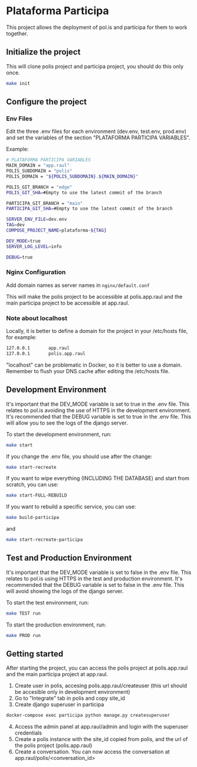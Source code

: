 # Plataforma Participa

This project allows the deployment of pol.is and participa for them to work together.

## Initialize the project

This will clone polis project and participa project, you should do this only once.

```bash
make init
```

## Configure the project

### Env Files

Edit the three .env files for each environment (dev.env, test.env, prod.env) and set the variables of the section "PLATAFORMA PARTICIPA VARIABLES".

Example:

```bash
# PLATAFORMA PARTICIPA VARIABLES
MAIN_DOMAIN = "app.raul"
POLIS_SUBDOMAIN = "polis"
POLIS_DOMAIN = "${POLIS_SUBDOMAIN}.${MAIN_DOMAIN}"

POLIS_GIT_BRANCH = "edge"
POLIS_GIT_SHA=#Empty to use the latest commit of the branch

PARTICIPA_GIT_BRANCH = "main"
PARTICIPA_GIT_SHA=#Empty to use the latest commit of the branch

SERVER_ENV_FILE=dev.env
TAG=dev
COMPOSE_PROJECT_NAME=plataforma-${TAG}

DEV_MODE=true
SERVER_LOG_LEVEL=info

DEBUG=true
```

### Nginx Configuration

Add domain names as server names in `nginx/default.conf`

This will make the polis project to be accessible at polis.app.raul and the main participa project to be accessible at app.raul.

### Note about localhost
Locally, it is better to define a domain for the project in your /etc/hosts file, for example:

```bash
127.0.0.1       app.raul
127.0.0.1       polis.app.raul
```

"localhost" can be problematic in Docker, so it is better to use a domain. 
Remember to flush your DNS cache after editing the /etc/hosts file.

## Development Environment

It's important that the DEV_MODE variable is set to true in the .env file. This relates to pol.is avoiding the use of HTTPS in the development environment.
It's recommended that the DEBUG variable is set to true in the .env file. This will allow you to see the logs of the django server.

To start the development environment, run:

```bash
make start
```

If you change the .env file, you should use after the change:

```bash
make start-recreate
```

If you want to wipe everything (INCLUDING THE DATABASE) and start from scratch, you can use:

```bash
make start-FULL-REBUILD
```

If you want to rebuild a specific service, you can use:

```bash
make build-participa
```

and 

```bash
make start-recreate-participa
```

## Test and Production Environment

It's important that the DEV_MODE variable is set to false in the .env file. This relates to pol.is using HTTPS in the test and production environment.
It's recommended that the DEBUG variable is set to false in the .env file. This will avoid showing the logs of the django server.

To start the test environment, run:

```bash
make TEST run
```

To start the production environment, run:

```bash
make PROD run
```


## Getting started

After starting the project, you can access the polis project at polis.app.raul and the main participa project at app.raul.

1. Create user in polis, accesing polis.app.raul/createuser (this url should be accesible only in development environment)
2. Go to "Integrate" tab in polis and copy site_id
3. Create django superuser in participa

```bash
docker-compose exec participa python manage.py createsuperuser
```

4. Access the admin panel at app.raul/admin and login with the superuser credentials
5. Create a polis instance with the site_id copied from polis, and the url of the polis project (polis.app.raul)
6. Create a conversation. You can now access the conversation at app.raul/polis/<conversation_id>